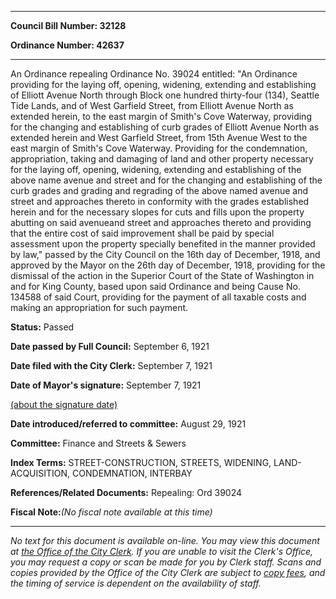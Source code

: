 

********

**Council Bill Number: 32128**
   
**Ordinance Number: 42637**
********

 An Ordinance repealing Ordinance No. 39024 entitled: "An Ordinance providing for the laying off, opening, widening, extending and establishing of Elliott Avenue North through Block one hundred thirty-four (134), Seattle Tide Lands, and of West Garfield Street, from Elliott Avenue North as extended herein, to the east margin of Smith's Cove Waterway, providing for the changing and establishing of curb grades of Elliott Avenue North as extended herein and West Garfield Street, from 15th Avenue West to the east margin of Smith's Cove Waterway. Providing for the condemnation, appropriation, taking and damaging of land and other property necessary for the laying off, opening, widening, extending and establishing of the above name avenue and street and for the changing and establishing of the curb grades and grading and regrading of the above named avenue and street and approaches thereto in conformity with the grades established herein and for the necessary slopes for cuts and fills upon the property abutting on said avenueand street and approaches thereto and providing that the entire cost of said improvement shall be paid by special assessment upon the property specially benefited in the manner provided by law," passed by the City Council on the 16th day of December, 1918, and approved by the Mayor on the 26th day of December, 1918, providing for the dismissal of the action in the Superior Court of the State of Washington in and for King County, based upon said Ordinance and being Cause No. 134588 of said Court, providing for the payment of all taxable costs and making an appropriation for such payment.

**Status:** Passed
   
**Date passed by Full Council:** September 6, 1921
   
**Date filed with the City Clerk:** September 7, 1921
   
**Date of Mayor's signature:** September 7, 1921
   
[(about the signature date)](/~public/approvaldate.htm)
   
   
   
**Date introduced/referred to committee:** August 29, 1921
   
**Committee:** Finance and Streets & Sewers
   
   
**Index Terms:** STREET-CONSTRUCTION, STREETS, WIDENING, LAND-ACQUISITION, CONDEMNATION, INTERBAY

**References/Related Documents:** Repealing: Ord 39024

**Fiscal Note:**_(No fiscal note available at this time)_
********

_No text for this document is available on-line. You may view this document at [the Office of the City Clerk](http://www.seattle.gov/leg/clerk/contactUs.htm). If you are unable to visit the Clerk's Office, you may request a copy or scan be made for you by Clerk staff. Scans and copies provided by the Office of the City Clerk are subject to [copy fees](http://clerk.seattle.gov/~public/clerkfees.htm), and the timing of service is dependent on the availability of staff._

